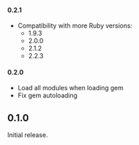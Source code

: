 #### 0.2.1

- Compatibility with more Ruby versions:
  - 1.9.3
  - 2.0.0
  - 2.1.2
  - 2.2.3

#### 0.2.0

- Load all modules when loading gem
- Fix gem autoloading

## 0.1.0

Initial release.
